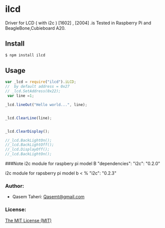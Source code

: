 # ilcd
Driver for LCD ( with i2c )  [1602] , [2004] .is Tested in Raspberry Pi and BeagleBone,Cubieboard A20.
## Install
````bash
$ npm install ilcd
````

## Usage
````javascript
var _lcd = require("ilcd").iLCD;
//  by default address = 0x27
// _lcd.SetAddress(0x22);
 var line =1;

_lcd.lineOut("Hello world...", line);


_lcd.ClearLine(line);


_lcd.ClearDisplay();

//_lcd.BackLightOn();
//_lcd.BackLightOff();
//_lcd.DisplayOff();
//_lcd.BackLightOn();


````

###Note 
i2c module for raspbery pi model B
"dependencies":
     "i2c": "0.2.0"
 
i2c module for rapsberry pi model b < %
    "i2c": "0.2.3"
    
   
### Author:

* Qasem Taheri: Qasemt@gmail.com


### License:
 [The MIT License (MIT)](http://opensource.org/licenses/MIT)
